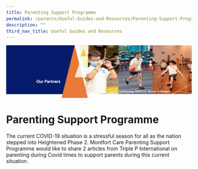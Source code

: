 ```yaml
---
title: Parenting Support Programme
permalink: /parents/Useful-Guides-and-Resources/Parenting-Support-Programme/
description: ""
third_nav_title: Useful Guides and Resources
---
```

![](/images/OurPartners.png)

Parenting Support Programme
===========================

  
The current COVID-19 situation is a stressful season for all as the nation stepped into Heightened Phase 2. Montfort Care Parenting Support Programme would like to share 2 articles from Triple P International on parenting during Covid times to support parents during this current situation.